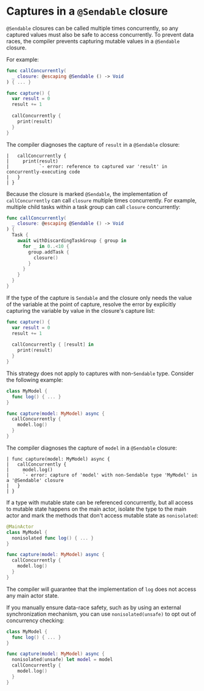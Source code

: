 # Captures in a `@Sendable` closure

`@Sendable` closures can be called multiple times concurrently, so any captured values must also be safe to access concurrently. To prevent data races, the compiler prevents capturing mutable values in a `@Sendable` closure.

For example:

```swift
func callConcurrently(
  _ closure: @escaping @Sendable () -> Void
) { ... }

func capture() {
  var result = 0
  result += 1
  
  callConcurrently {
    print(result)
  }
}
```

The compiler diagnoses the capture of `result` in a `@Sendable` closure:

```
|   callConcurrently {
|     print(result)
|           `- error: reference to captured var 'result' in concurrently-executing code
|   }
| }
```

Because the closure is marked `@Sendable`, the implementation of `callConcurrently` can call `closure` multiple times concurrently. For example, multiple child tasks within a task group can call `closure` concurrently:

```swift
func callConcurrently(
  _ closure: @escaping @Sendable () -> Void
) {
  Task {
    await withDiscardingTaskGroup { group in
      for _ in 0..<10 {
        group.addTask {
          closure()
        }
      }
    }
  }
}
```

If the type of the capture is `Sendable` and the closure only needs the value of the variable at the point of capture, resolve the error by explicitly capturing the variable by value in the closure's capture list:

```swift
func capture() {
  var result = 0
  result += 1
  
  callConcurrently { [result] in
    print(result)
  }
}
```

This strategy does not apply to captures with non-`Sendable` type. Consider the following example:

```swift
class MyModel {
  func log() { ... }
}

func capture(model: MyModel) async {
  callConcurrently {
    model.log()
  }
}
```

The compiler diagnoses the capture of `model` in a `@Sendable` closure:

```
| func capture(model: MyModel) async {
|   callConcurrently {
|     model.log()
|     `- error: capture of 'model' with non-Sendable type 'MyModel' in a '@Sendable' closure
|   }
| }
```

If a type with mutable state can be referenced concurrently, but all access to mutable state happens on the main actor, isolate the type to the main actor and mark the methods that don't access mutable state as `nonisolated`:

```swift
@MainActor
class MyModel {
  nonisolated func log() { ... }
}

func capture(model: MyModel) async {
  callConcurrently {
    model.log()
  }
}
```

The compiler will guarantee that the implementation of `log` does not access any main actor state.

If you manually ensure data-race safety, such as by using an external synchronization mechanism, you can use `nonisolated(unsafe)` to opt out of concurrency checking:

```swift
class MyModel {
  func log() { ... }
}

func capture(model: MyModel) async {
  nonisolated(unsafe) let model = model
  callConcurrently {
    model.log()
  }
}
```
